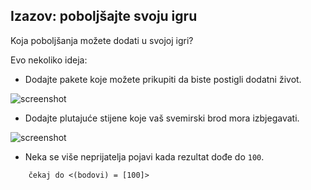 ## Izazov: poboljšajte svoju igru

Koja poboljšanja možete dodati u svojoj igri?

Evo nekoliko ideja:

+ Dodajte pakete koje možete prikupiti da biste postigli dodatni život.

![screenshot](images/invaders-aid.png)

+ Dodajte plutajuće stijene koje vaš svemirski brod mora izbjegavati.

![screenshot](images/invaders-rocks.png)

+ Neka se više neprijatelja pojavi kada rezultat dođe do `100`.

```blocks3
    čekaj do <(bodovi) = [100]>
```